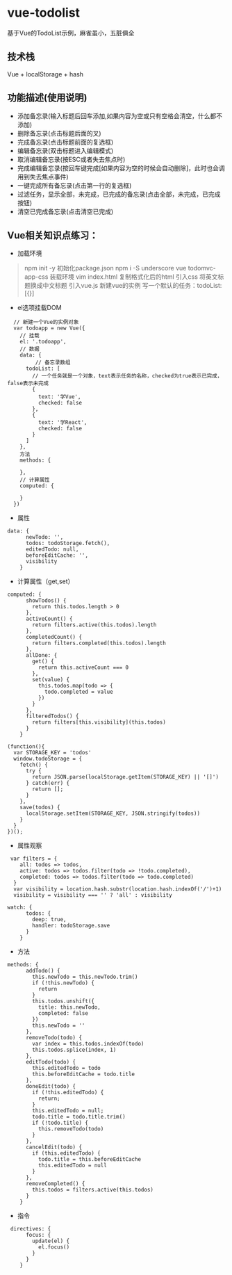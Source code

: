 # vue-todolist

基于Vue的TodoList示例，麻雀虽小，五脏俱全

## 技术栈

Vue + localStorage + hash

## 功能描述(使用说明)

- 添加备忘录(输入标题后回车添加,如果内容为空或只有空格会清空，什么都不添加)
- 删除备忘录(点击标题后面的叉)
- 完成备忘录(点击标题前面的复选框)
- 编辑备忘录(双击标题进入编辑模式)
- 取消编辑备忘录(按ESC或者失去焦点时)
- 完成编辑备忘录(按回车键完成[如果内容为空的时候会自动删除]，此时也会调用到失去焦点事件)
- 一键完成所有备忘录(点击第一行的复选框)
- 过滤任务，显示全部，未完成，已完成的备忘录(点击全部，未完成，已完成按钮)
- 清空已完成备忘录(点击清空已完成)
## Vue相关知识点练习：
- 加载环境
> npm init -y  初始化package.json
npm i -S underscore vue todomvc-app-css 装载环境
vim index.html
复制格式化后的html
引入css
将英文标题换成中文标题
引入vue.js
新建vue的实例
写一个默认的任务：todoList: [{}]
- el选项挂载DOM
```
  // 新建一个Vue的实例对象
  var todoapp = new Vue({
    // 挂载
    el: '.todoapp',
    // 数据
    data: {
         // 备忘录数组
      todoList: [
        // 一个任务就是一个对象，text表示任务的名称，checked为true表示已完成，false表示未完成
        {
          text: '学Vue',
          checked: false
        },
        {
          text: '学React',
          checked: false
        }
      ]
    },
    方法
    methods: {

    },
    // 计算属性
    computed: {

    }
  })

```
- 属性
```
data: {
      newTodo: '',
      todos: todoStorage.fetch(),
      editedTodo: null,
      beforeEditCache: '',
      visibility
    }
```
- 计算属性（get,set）
```
computed: {
      showTodos() {
        return this.todos.length > 0
      },
      activeCount() {
        return filters.active(this.todos).length
      },
      completedCount() {
        return filters.completed(this.todos).length
      },
      allDone: {
        get() {
          return this.activeCount === 0
        },
        set(value) {
          this.todos.map(todo => {
            todo.completed = value
          })
        }
      },
      filteredTodos() {
        return filters[this.visibility](this.todos)
      }
    }
  ```
```
(function(){
  var STORAGE_KEY = 'todos'
  window.todoStorage = {
    fetch() {
      try {
        return JSON.parse(localStorage.getItem(STORAGE_KEY) || '[]')
      } catch(err) {
        return [];
      }
    },
    save(todos) {
      localStorage.setItem(STORAGE_KEY, JSON.stringify(todos))
    }
  }
})();
```
- 属性观察
```
 var filters = {
    all: todos => todos,
    active: todos => todos.filter(todo => !todo.completed),
    completed: todos => todos.filter(todo => todo.completed)
  }
  var visibility = location.hash.substr(location.hash.indexOf('/')+1)
  visibility = visibility === '' ? 'all' : visibility

watch: {
      todos: {
        deep: true,
        handler: todoStorage.save
      }
    }
```
- 方法
```
methods: {
      addTodo() {
        this.newTodo = this.newTodo.trim()
        if (!this.newTodo) {
          return
        }
        this.todos.unshift({
          title: this.newTodo,
          completed: false
        })
        this.newTodo = ''
      },
      removeTodo(todo) {
        var index = this.todos.indexOf(todo)
        this.todos.splice(index, 1)
      },
      editTodo(todo) {
        this.editedTodo = todo
        this.beforeEditCache = todo.title
      },
      doneEdit(todo) {
        if (!this.editedTodo) {
          return;
        }
        this.editedTodo = null;
        todo.title = todo.title.trim()
        if (!todo.title) {
          this.removeTodo(todo)
        }
      },
      cancelEdit(todo) {
        if (this.editedTodo) {
          todo.title = this.beforeEditCache
          this.editedTodo = null
        }
      },
      removeCompleted() {
        this.todos = filters.active(this.todos)
      }
    }
 ```
- 指令
```
 directives: {
      focus: {
        update(el) {
          el.focus()
        }
      }
    }
```